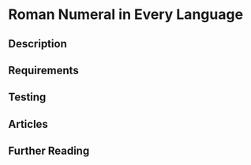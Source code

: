 # Roman Numeral in Every Language

## Description

## Requirements

## Testing

## Articles

## Further Reading